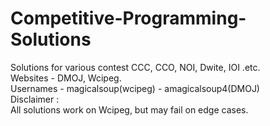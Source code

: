 # Competitive-Programming-Solutions
  Solutions for various contest CCC, CCO, NOI, Dwite, IOI .etc.  
  Websites - DMOJ, Wcipeg.  
  Usernames - magicalsoup(wcipeg) - amagicalsoup4(DMOJ)  
  Disclaimer :  
  All solutions work on Wcipeg, but may fail on edge cases.
